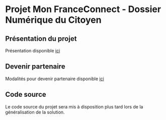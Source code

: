 # Projet Mon FranceConnect - Dossier Numérique du Citoyen
## Présentation du projet
Présentation disponible [ici](docs/PROJECT.md)
## Devenir partenaire
Modalités pour devenir partenaire disponible [ici](docs/partenaires)

## Code source
Le code source du projet sera mis à disposition plus tard 
lors de la généralisation de la solution.
